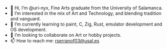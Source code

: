 - 👋 Hi, I’m @uri-nyx, Fine Arts graduate from the University of Salamanca.
- 👀 I’m interested in the mix of Art and Technology, and blending tradition and vanguard.
- 🌱 I’m currently learning to paint, C, Zig, Rust, emulator development and OS development.
- 💞️ I’m looking to collaborate on Art or hobby projects.
- 📫 How to reach me: rserranof03@usal.es
